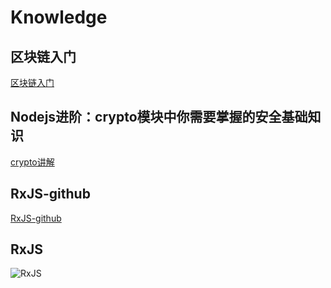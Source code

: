 # Knowledge

## 区块链入门

[区块链入门](http://www.ruanyifeng.com/blog/2017/12/blockchain-tutorial.html)

## Nodejs进阶：crypto模块中你需要掌握的安全基础知识
[crypto讲解](http://www.cnblogs.com/chyingp/p/nodejs-learning-crypto-theory.html)

## RxJS-github
[RxJS-github](https://github.com/ReactiveX/rxjs)

## RxJS
![RxJS](https://github.com/guaijie/knowledge/blob/master/rxjs.png)
